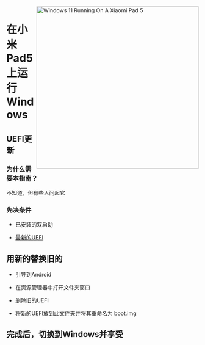 <img align="right" src="https://raw.githubusercontent.com/erdilS/Port-Windows-11-Xiaomi-Pad-5/main/nabu.png" width="425" alt="Windows 11 Running On A Xiaomi Pad 5">

# 在小米Pad5上运行Windows

## UEFI更新

### 为什么需要本指南？

不知道，但有些人问起它

### 先决条件

- 已安装的双启动
  
- [最新的UEFI](https://raw.githubusercontent.com/erdilS/Port-Windows-11-Xiaomi-Pad-5/main/images/xiaomi-nabu_20240115.img)

## 用新的替换旧的

- 引导到Android

- 在资源管理器中打开文件夹窗口

- 删除旧的UEFI

- 将新的UEFI放到此文件夹并将其重命名为 boot.img 

## 完成后，切换到Windows并享受
